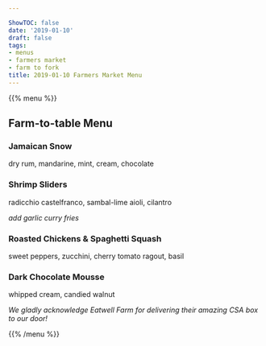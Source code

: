 ```yaml
---

ShowTOC: false
date: '2019-01-10'
draft: false
tags:
- menus
- farmers market
- farm to fork
title: 2019-01-10 Farmers Market Menu
---
```


{{% menu %}}

## Farm\-to\-table Menu

### Jamaican Snow

dry rum, mandarine, mint, cream, chocolate

### Shrimp Sliders

radicchio castelfranco, sambal\-lime aioli, cilantro

*add garlic curry fries*

### Roasted Chickens & Spaghetti Squash

sweet peppers, zucchini, cherry tomato ragout, basil

### Dark Chocolate Mousse

whipped cream, candied walnut


*We gladly acknowledge  Eatwell Farm for*
*delivering their amazing CSA box to our door\!*

{{% /menu %}}

